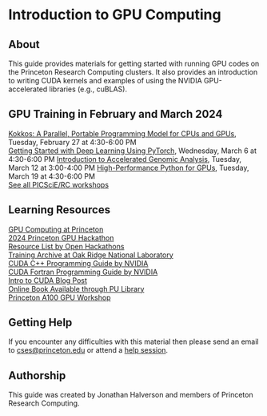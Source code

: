 # Introduction to GPU Computing

## About

This guide provides materials for getting started with running GPU codes on the Princeton Research Computing clusters. It also provides an introduction to writing CUDA kernels and examples of using the NVIDIA GPU-accelerated libraries (e.g., cuBLAS).

## GPU Training in February and March 2024

[Kokkos: A Parallel, Portable Programming Model for CPUs and GPUs](https://cglink.me/2gi/r1940682), Tuesday, February 27 at 4:30-6:00 PM  
[Getting Started with Deep Learning Using PyTorch](https://cglink.me/2gi/r1941022), Wednesday, March 6 at 4:30-6:00 PM
[Introduction to Accelerated Genomic Analysis](https://cglink.me/2gi/r1941018), Tuesday, March 12 at 3:00-4:00 PM 
[High-Performance Python for GPUs](https://cglink.me/2gi/r1941019), Tuesday, March 19 at 4:30-6:00 PM  
[See all PICSciE/RC workshops](https://researchcomputing.princeton.edu/learn/workshops-live-training)

## Learning Resources

[GPU Computing at Princeton](https://researchcomputing.princeton.edu/support/knowledge-base/gpu-computing)  
[2024 Princeton GPU Hackathon](https://www.openhackathons.org/s/siteevent/a0C5e000008dWhxEAE/se000286)  
[Resource List by Open Hackathons](https://www.openhackathons.org/s/technical-resources)  
[Training Archive at Oak Ridge National Laboratory](https://docs.olcf.ornl.gov/training/training_archive.html)   
[CUDA C++ Programming Guide by NVIDIA](https://docs.nvidia.com/cuda/cuda-c-programming-guide/index.html)  
[CUDA Fortran Programming Guide by NVIDIA](https://docs.nvidia.com/hpc-sdk/compilers/cuda-fortran-prog-guide/index.html)     
[Intro to CUDA Blog Post](https://devblogs.nvidia.com/even-easier-introduction-cuda/)   
[Online Book Available through PU Library](https://catalog.princeton.edu/catalog/99125304171206421)  
[Princeton A100 GPU Workshop](https://github.com/PrincetonUniversity/a100_workshop)  

## Getting Help

If you encounter any difficulties with this material then please send an email to <a href="mailto:cses@princeton.edu">cses@princeton.edu</a> or attend a <a href="https://researchcomputing.princeton.edu/education/help-sessions">help session</a>.

## Authorship

This guide was created by Jonathan Halverson and members of Princeton Research Computing.
